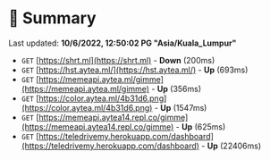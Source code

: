 # 📖 Summary
Last updated: **10/6/2022, 12:50:02 PG "Asia/Kuala_Lumpur"**

- `GET` [https://shrt.ml](https://shrt.ml) - **Down** (200ms)
- `GET` [https://hst.aytea.ml/](https://hst.aytea.ml/) - **Up** (693ms)
- `GET` [https://memeapi.aytea.ml/gimme](https://memeapi.aytea.ml/gimme) - **Up** (356ms)
- `GET` [https://color.aytea.ml/4b31d6.png](https://color.aytea.ml/4b31d6.png) - **Up** (1547ms)
- `GET` [https://memeapi.aytea14.repl.co/gimme](https://memeapi.aytea14.repl.co/gimme) - **Up** (625ms)
- `GET` [https://teledrivemy.herokuapp.com/dashboard](https://teledrivemy.herokuapp.com/dashboard) - **Up** (22406ms)
